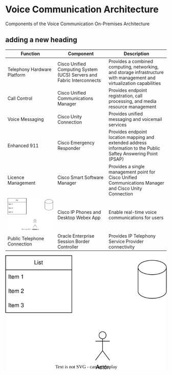 # Voice Communication Architecture

Components of the Voice Communication On-Premises Architecture

## adding a new heading

| Function | Component | Description |
|---|---|---|
|Telephony Hardware Platform|Cisco Unified Computing System (UCS) Servers and Fabric Interconnects|Provides a combined computing, networking, and storage infrastructure with management and virtualization capabilities|
|Call Control|Cisco Unified Communications Manager|Provides endpoint registration, call processing, and media resource management|
|Voice Messaging|Cisco Unity Connection|Provides unified messaging and voicemail services|
|Enhanced 911|Cisco Emergency Responder|Provides endpoint location mapping and extended address information to the Public Saftey Answering Point (PSAP)|
|Licence Management|Cisco Smart Software Manager|Provides a single management point for Cisco Unified Communications Manager and Cisco Unity Connection|
|<img src=./resources/drawio.svg> |Cisco IP Phones and Desktop Webex App|Enable real-time voice communications for users|
|Public Telephone Connection|Oracle Enterprise Session Border Controller|Provides IP Telephony Service Provider connectivity|  

<img src=./resources/drawio.svg>
